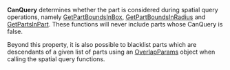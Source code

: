 **CanQuery** determines whether the part is considered during spatial
query operations, namely
[GetPartBoundsInBox](https://create.roblox.com/docs/reference/engine/classes/WorldRoot#GetPartBoundsInBox),
[GetPartBoundsInRadius](https://create.roblox.com/docs/reference/engine/classes/WorldRoot#GetPartBoundsInRadius) and
[GetPartsInPart](https://create.roblox.com/docs/reference/engine/classes/WorldRoot#GetPartsInPart). These functions will never
include parts whose CanQuery is false.

Beyond this property, it is also possible to blacklist parts which are
descendants of a given list of parts using an [OverlapParams](https://developer.roblox.com/en-us/api-reference/datatype/OverlapParams)
object when calling the spatial query functions.